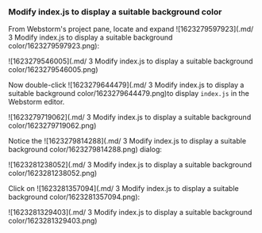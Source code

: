 ### Modify index.js to display a suitable background color

From Webstorm's project pane, locate and expand ![1623279597923](.md/ 3 Modify index.js to display a suitable background color/1623279597923.png):

![1623279546005](.md/ 3 Modify index.js to display a suitable background color/1623279546005.png)



Now double-click ![1623279644479](.md/ 3 Modify index.js to display a suitable background color/1623279644479.png)to display `index.js` in the Webstorm editor.

![1623279719062](.md/ 3 Modify index.js to display a suitable background color/1623279719062.png)



Notice the ![1623279814288](.md/ 3 Modify index.js to display a suitable background color/1623279814288.png) dialog:

![1623281238052](.md/ 3 Modify index.js to display a suitable background color/1623281238052.png)



Click on ![1623281357094](.md/ 3 Modify index.js to display a suitable background color/1623281357094.png):

![1623281329403](.md/ 3 Modify index.js to display a suitable background color/1623281329403.png)



